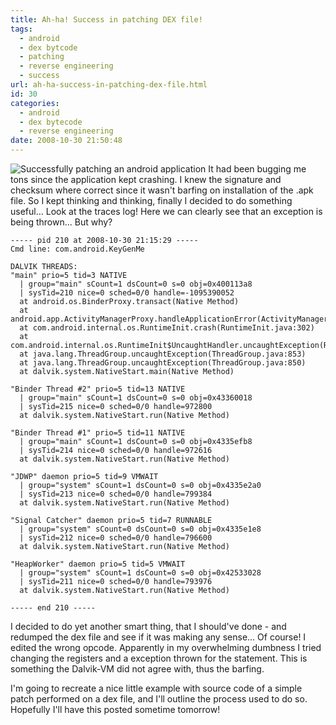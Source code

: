 ```yaml
---
title: Ah-ha! Success in patching DEX file!
tags:
  - android
  - dex bytcode
  - patching
  - reverse engineering
  - success
url: ah-ha-success-in-patching-dex-file.html
id: 30
categories:
  - android
  - dex bytecode
  - reverse engineering
date: 2008-10-30 21:50:48
---
```


![Successfully patching an android application](http://173.230.150.16/blog/wp-content/uploads/2008/10/device-200x300.png "Success!")
It had been bugging me tons since the application kept crashing. I knew the signature and checksum where correct since it wasn't barfing on installation of the .apk file. So I kept thinking and thinking, finally I decided to do something useful... Look at the traces log! Here we can clearly see that an exception is being thrown... But why?
```
----- pid 210 at 2008-10-30 21:15:29 -----
Cmd line: com.android.KeyGenMe

DALVIK THREADS:
"main" prio=5 tid=3 NATIVE
  | group="main" sCount=1 dsCount=0 s=0 obj=0x400113a8
  | sysTid=210 nice=0 sched=0/0 handle=-1095390052
  at android.os.BinderProxy.transact(Native Method)
  at android.app.ActivityManagerProxy.handleApplicationError(ActivityManagerNative.java:2023)
  at com.android.internal.os.RuntimeInit.crash(RuntimeInit.java:302)
  at com.android.internal.os.RuntimeInit$UncaughtHandler.uncaughtException(RuntimeInit.java:75)
  at java.lang.ThreadGroup.uncaughtException(ThreadGroup.java:853)
  at java.lang.ThreadGroup.uncaughtException(ThreadGroup.java:850)
  at dalvik.system.NativeStart.main(Native Method)

"Binder Thread #2" prio=5 tid=13 NATIVE
  | group="main" sCount=1 dsCount=0 s=0 obj=0x43360018
  | sysTid=215 nice=0 sched=0/0 handle=972800
  at dalvik.system.NativeStart.run(Native Method)

"Binder Thread #1" prio=5 tid=11 NATIVE
  | group="main" sCount=1 dsCount=0 s=0 obj=0x4335efb8
  | sysTid=214 nice=0 sched=0/0 handle=972616
  at dalvik.system.NativeStart.run(Native Method)

"JDWP" daemon prio=5 tid=9 VMWAIT
  | group="system" sCount=1 dsCount=0 s=0 obj=0x4335e2a0
  | sysTid=213 nice=0 sched=0/0 handle=799384
  at dalvik.system.NativeStart.run(Native Method)

"Signal Catcher" daemon prio=5 tid=7 RUNNABLE
  | group="system" sCount=0 dsCount=0 s=0 obj=0x4335e1e8
  | sysTid=212 nice=0 sched=0/0 handle=796600
  at dalvik.system.NativeStart.run(Native Method)

"HeapWorker" daemon prio=5 tid=5 VMWAIT
  | group="system" sCount=1 dsCount=0 s=0 obj=0x42533028
  | sysTid=211 nice=0 sched=0/0 handle=793976
  at dalvik.system.NativeStart.run(Native Method)

----- end 210 -----
```
I decided to do yet another smart thing, that I should've done - and redumped the dex file and see if it was making any sense... Of course! I edited the wrong opcode. Apparently in my overwhelming dumbness I tried changing the registers and a exception thrown for the statement. This is something the Dalvik-VM did not agree with, thus the barfing.

I'm going to recreate a nice little example with source code of a simple patch performed on a dex file, and I'll outline the process used to do so. Hopefully I'll have this posted sometime tomorrow!